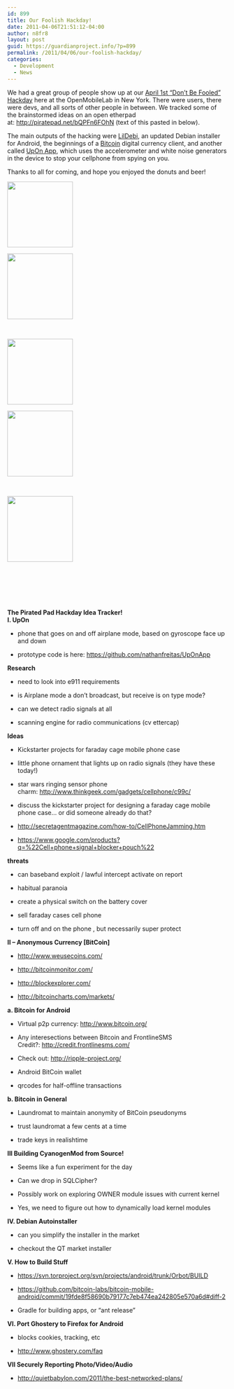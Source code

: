 ```yaml
---
id: 899
title: Our Foolish Hackday!
date: 2011-04-06T21:51:12-04:00
author: n8fr8
layout: post
guid: https://guardianproject.info/?p=899
permalink: /2011/04/06/our-foolish-hackday/
categories:
  - Development
  - News
---
```

We had a great group of people show up at our [April 1st “Don’t Be Fooled” Hackday](https://guardianproject.info/wiki/%22Don%27t_Be_Fooled%22_Mobilehack_Day) here at the OpenMobileLab in New York. There were users, there were devs, and all sorts of other people in between. We tracked some of the brainstormed ideas on an open etherpad at: <http://piratepad.net/bQPFn6FOhN> (text of this pasted in below).

The main outputs of the hacking were [LilDebi](https://github.com/guardianproject/lildebi), an updated Debian installer for Android, the beginnings of a [Bitcoin](http://www.bitcoin.org/) digital currency client, and another called [UpOn App](https://github.com/nathanfreitas/UpOnApp), which uses the accelerometer and white noise generators in the device to stop your cellphone from spying on you.

Thanks to all for coming, and hope you enjoyed the donuts and beer!

<div id='gallery-4' class='gallery galleryid-899 gallery-columns-2 gallery-size-thumbnail'>
  <dl class='gallery-item'>
    <dt class='gallery-icon landscape'>
      <a href='https://guardianproject.info/wp-content/uploads/2011/04/donuts.jpg'><img width="150" height="150" src="https://guardianproject.info/wp-content/uploads/2011/04/donuts-150x150.jpg" class="attachment-thumbnail size-thumbnail" alt="" /></a>
    </dt>
  </dl>
  
  <dl class='gallery-item'>
    <dt class='gallery-icon landscape'>
      <a href='https://guardianproject.info/wp-content/uploads/2011/04/eyes.jpg'><img width="150" height="150" src="https://guardianproject.info/wp-content/uploads/2011/04/eyes-150x150.jpg" class="attachment-thumbnail size-thumbnail" alt="" /></a>
    </dt>
  </dl>
  
  <br style="clear: both" />
  
  <dl class='gallery-item'>
    <dt class='gallery-icon landscape'>
      <a href='https://guardianproject.info/wp-content/uploads/2011/04/hackers.jpg'><img width="150" height="150" src="https://guardianproject.info/wp-content/uploads/2011/04/hackers-150x150.jpg" class="attachment-thumbnail size-thumbnail" alt="" /></a>
    </dt>
  </dl>
  
  <dl class='gallery-item'>
    <dt class='gallery-icon landscape'>
      <a href='https://guardianproject.info/wp-content/uploads/2011/04/noneck.jpg'><img width="150" height="150" src="https://guardianproject.info/wp-content/uploads/2011/04/noneck-150x150.jpg" class="attachment-thumbnail size-thumbnail" alt="" /></a>
    </dt>
  </dl>
  
  <br style="clear: both" />
  
  <dl class='gallery-item'>
    <dt class='gallery-icon landscape'>
      <a href='https://guardianproject.info/wp-content/uploads/2011/04/table.jpg'><img width="150" height="150" src="https://guardianproject.info/wp-content/uploads/2011/04/table-150x150.jpg" class="attachment-thumbnail size-thumbnail" alt="" /></a>
    </dt>
  </dl>
  
  <br style='clear: both' />
</div>

 

 

<div id="magicdomid6">
  <strong>The Pirated Pad Hackday Idea Tracker!</strong>
</div>

<div id="magicdomid8">
  <strong>I. UpOn</strong>
</div>

<div id="magicdomid9">
  <ul>
    <li>
      phone that goes on and off airplane mode, based on gyroscope face up and down
    </li>
  </ul>
</div>

<div id="magicdomid10">
  <ul>
    <li>
      prototype code is here: <a href="https://github.com/nathanfreitas/UpOnApp">https://github.com/nathanfreitas/UpOnApp</a>
    </li>
  </ul>
</div>

<div id="magicdomid12">
  <strong>Research</strong>
</div>

<div id="magicdomid13">
  <ul>
    <li>
      need to look into e911 requirements
    </li>
  </ul>
</div>

<div id="magicdomid14">
  <ul>
    <li>
      is Airplane mode a don’t broadcast, but receive is on type mode?
    </li>
  </ul>
</div>

<div id="magicdomid15">
  <ul>
    <li>
      can we detect radio signals at all
    </li>
  </ul>
</div>

<div id="magicdomid16">
  <ul>
    <li>
      scanning engine for radio communications (cv ettercap)
    </li>
  </ul>
</div>

<div id="magicdomid18">
  <strong>Ideas</strong>
</div>

<div id="magicdomid19">
  <ul>
    <li>
      Kickstarter projects for faraday cage mobile phone case
    </li>
  </ul>
</div>

<div id="magicdomid20">
  <ul>
    <li>
      little phone ornament that lights up on radio signals (they have these today!)
    </li>
  </ul>
</div>

<div id="magicdomid21">
  <ul>
    <li>
      star wars ringing sensor phone charm: <a href="http://www.thinkgeek.com/gadgets/cellphone/c99c/">http://www.thinkgeek.com/gadgets/cellphone/c99c/</a>
    </li>
  </ul>
</div>

<div id="magicdomid22">
  <ul>
  </ul>
</div>

<div id="magicdomid23">
  <ul>
  </ul>
</div>

<div id="magicdomid24">
  <ul>
    <li>
      discuss the kickstarter project for designing a faraday cage mobile phone case… or did someone already do that?
    </li>
  </ul>
</div>

<div id="magicdomid25">
  <ul>
    <li>
      <a href="http://secretagentmagazine.com/how-to/CellPhoneJamming.htm">http://secretagentmagazine.com/how-to/CellPhoneJamming.htm</a>
    </li>
  </ul>
</div>

<div id="magicdomid26">
  <ul>
    <li>
      <a href="https://www.google.com/products?q=%22Cell+phone+signal+blocker+pouch%22">https://www.google.com/products?q</a><a href="http://piratepad.net/ep/search?query=%2522Cell+phone+signal+blocker+pouch%2522"></a><a href="https://www.google.com/products?q=%22Cell+phone+signal+blocker+pouch%22">=%22Cell+phone+signal+blocker+pouch%22</a>
    </li>
  </ul>
</div>

<div id="magicdomid28">
  <strong>threats</strong>
</div>

<div id="magicdomid29">
  <ul>
    <li>
      can baseband exploit / lawful intercept activate on report
    </li>
  </ul>
</div>

<div id="magicdomid30">
  <ul>
    <li>
      habitual paranoia
    </li>
  </ul>
</div>

<div id="magicdomid31">
  <ul>
    <li>
      create a physical switch on the battery cover
    </li>
  </ul>
</div>

<div id="magicdomid32">
  <ul>
    <li>
      sell faraday cases cell phone
    </li>
  </ul>
</div>

<div id="magicdomid33">
  <ul>
    <li>
      turn off and on the phone , but necessarily super protect
    </li>
  </ul>
</div>

<div id="magicdomid36">
  <strong>II – Anonymous Currency [BitCoin]</strong>
</div>

<div id="magicdomid38">
  <ul>
    <li>
      <a href="http://www.weusecoins.com/">http://www.weusecoins.com/</a>
    </li>
  </ul>
</div>

<div id="magicdomid39">
  <ul>
    <li>
      <a href="http://bitcoinmonitor.com/">http://bitcoinmonitor.com/</a>
    </li>
  </ul>
</div>

<div id="magicdomid40">
  <ul>
    <li>
      <a href="http://blockexplorer.com/">http://blockexplorer.com/</a>
    </li>
  </ul>
</div>

<div id="magicdomid41">
  <ul>
    <li>
      <a href="http://bitcoincharts.com/markets/">http://bitcoincharts.com/markets/</a>
    </li>
  </ul>
</div>

<div id="magicdomid43">
  <strong>a.</strong><strong> Bitcoin for Android</strong>
</div>

<div id="magicdomid45">
  <ul>
    <li>
      Virtual p2p currency: <a href="http://www.bitcoin.org/">http://www.bitcoin.org/</a>
    </li>
  </ul>
</div>

<div id="magicdomid46">
  <ul>
    <li>
      Any interesections between Bitcoin and FrontlineSMS Credit?: <a href="http://credit.frontlinesms.com/">http://credit.frontlinesms.com/</a>
    </li>
  </ul>
</div>

<div id="magicdomid47">
  <ul>
    <li>
      Check out: <a href="http://ripple-project.org/">http://ripple-project.org/</a>
    </li>
  </ul>
</div>

<div id="magicdomid48">
  <ul>
    <li>
      Android BitCoin wallet
    </li>
  </ul>
</div>

<div id="magicdomid49">
  <ul>
    <li>
      qrcodes for half-offline transactions
    </li>
  </ul>
</div>

<div id="magicdomid51">
  <strong> b. Bitcoin in General</strong>
</div>

<div id="magicdomid52">
  <ul>
    <li>
      Laundromat to maintain anonymity of BitCoin pseudonyms
    </li>
  </ul>
</div>

<div id="magicdomid53">
  <ul>
    <li>
      trust laundromat a few cents at a time
    </li>
  </ul>
</div>

<div id="magicdomid54">
  <ul>
    <li>
      trade keys in realishtime
    </li>
  </ul>
</div>

<div id="magicdomid56">
  <strong>III Building CyanogenMod from Source!</strong>
</div>

<div id="magicdomid57">
  <ul>
    <li>
      Seems like a fun experiment for the day
    </li>
  </ul>
</div>

<div id="magicdomid58">
  <ul>
    <li>
      Can we drop in SQLCipher?
    </li>
  </ul>
</div>

<div id="magicdomid59">
  <ul>
    <li>
      Possibly work on exploring OWNER module issues with current kernel
    </li>
  </ul>
</div>

<div id="magicdomid60">
  <ul>
    <li>
      Yes, we need to figure out how to dynamically load kernel modules
    </li>
  </ul>
</div>

<div id="magicdomid62">
  <strong>IV. Debian Autoinstaller</strong>
</div>

<div id="magicdomid63">
  <ul>
    <li>
      can you simplify the installer in the market
    </li>
  </ul>
</div>

<div id="magicdomid64">
  <ul>
    <li>
      checkout the QT market installer
    </li>
  </ul>
</div>

<div id="magicdomid66">
  <strong>V. How to Build Stuff</strong>
</div>

<div id="magicdomid67">
  <ul>
    <li>
      <a href="https://svn.torproject.org/svn/projects/android/trunk/Orbot/BUILD">https://svn.torproject.org/svn/projects/android/trunk/Orbot/BUILD</a>
    </li>
  </ul>
</div>

<div id="magicdomid68">
  <ul>
    <li>
      <a href="https://github.com/bitcoin-labs/bitcoin-mobile-android/commit/19fde8f58690b79177c7eb474ea242805e570a6d#diff-2">https://github.com/bitcoin-labs/bitcoin-mobile-android/commit/19fde8f58690b79177c7eb474ea242805e570a6d</a><a href="http://piratepad.net/ep/search?query=diff-2"></a><a href="https://github.com/bitcoin-labs/bitcoin-mobile-android/commit/19fde8f58690b79177c7eb474ea242805e570a6d#diff-2">#diff-2</a>
    </li>
  </ul>
</div>

<div id="magicdomid69">
  <ul>
    <li>
      Gradle for building apps, or “ant release”
    </li>
  </ul>
</div>

<div id="magicdomid70">
  <ul>
  </ul>
</div>

<div id="magicdomid72">
  <strong>VI. Port Ghostery to Firefox for Android</strong>
</div>

<div id="magicdomid73">
  <ul>
    <li>
      blocks cookies, tracking, etc
    </li>
  </ul>
</div>

<div id="magicdomid74">
  <ul>
    <li>
      <a href="http://www.ghostery.com/faq">http://www.ghostery.com/faq</a>
    </li>
  </ul>
</div>

<div id="magicdomid76">
  <strong>VII Securely Reporting Photo/Video/Audio</strong>
</div>

<div id="magicdomid77">
  <ul>
    <li>
      <a href="http://quietbabylon.com/2011/the-best-networked-plans/">http://quietbabylon.com/2011/the-best-networked-plans/</a>
    </li>
  </ul>
</div>

 